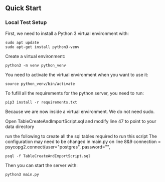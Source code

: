 ## Quick Start

### Local Test Setup

First, we need to install a Python 3 virtual environment with:

```
sudo apt update
sudo apt-get install python3-venv
```

Create a virtual environment:

```
python3 -m venv python_venv
```

You need to activate the virtual environment when you want to use it:

```
source python_venv/bin/activate
```

To fufill all the requirements for the python server, you need to run:

```
pip3 install -r requirements.txt
```

Because we are now inside a virtual environment. We do not need sudo.

Open TableCreateAndImportScript.sql and modify line 47 to point to your data directory

run the following to create all the sql tables required to run this script
The configuration may need to be changed in main.py on line 8&9
connection = psycopg2.connect(user="postgres",
password="",

```
psql -f TableCreateAndImportScript.sql
```

Then you can start the server with:

```
python3 main.py
```
